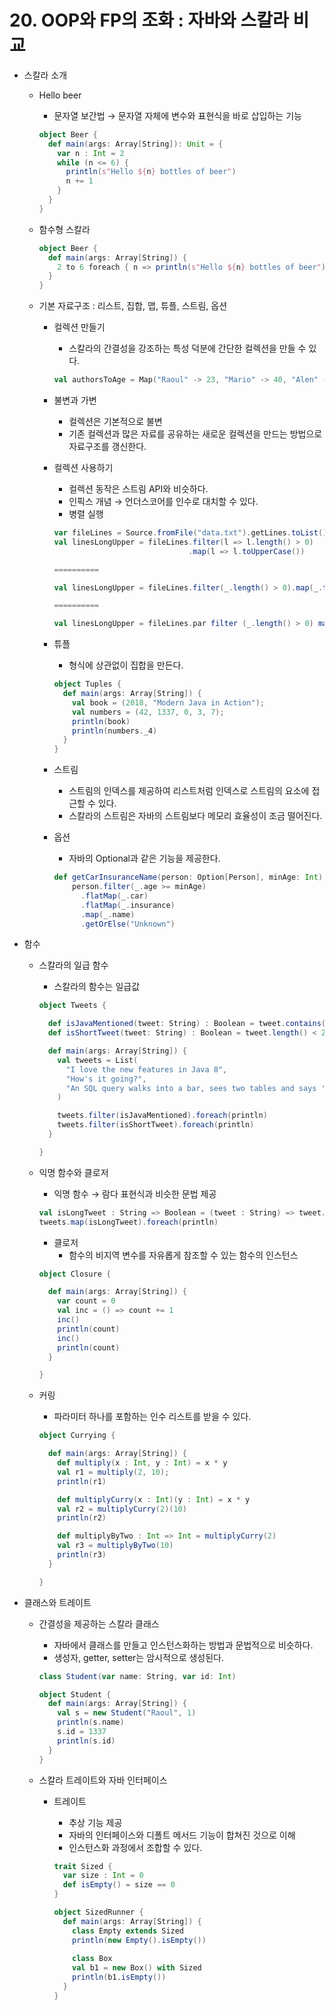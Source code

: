 # 20. OOP와 FP의 조화 : 자바와 스칼라 비교

- 스칼라 소개
    - Hello beer
        - 문자열 보간법 → 문자열 자체에 변수와 표현식을 바로 삽입하는 기능

        ```scala
        object Beer {
          def main(args: Array[String]): Unit = {
            var n : Int = 2
            while (n <= 6) {
              println(s"Hello ${n} bottles of beer")
              n += 1
            }
          }
        }
        ```

    - 함수형 스칼라

        ```scala
        object Beer {
          def main(args: Array[String]) {
            2 to 6 foreach { n => println(s"Hello ${n} bottles of beer") }
          }
        }
        ```

    - 기본 자료구조 : 리스트, 집합, 맵, 튜플, 스트림, 옵션
        - 컬렉션 만들기
            - 스칼라의 간결성을 강조하는 특성 덕분에 간단한 컬렉션을 만들 수 있다.

            ```scala
            val authorsToAge = Map("Raoul" -> 23, "Mario" -> 40, "Alen" -> 53)
            ```

        - 불변과 가변
            - 컬렉션은 기본적으로 불변
            - 기존 컬렉션과 많은 자료를 공유하는 새로운 컬렉션을 만드는 방법으로 자료구조를 갱신한다.
        - 컬렉션 사용하기
            - 컬렉션 동작은 스트림 API와 비슷하다.
            - 인픽스 개념 → 언더스코어를 인수로 대치할 수 있다.
            - 병렬 실행

            ```scala
            var fileLines = Source.fromFile("data.txt").getLines.toList()
            val linesLongUpper = fileLines.filter(l => l.length() > 0)
                                          .map(l => l.toUpperCase())

            ==========

            val linesLongUpper = fileLines.filter(_.length() > 0).map(_.toUpperCase())

            ==========

            val linesLongUpper = fileLines.par filter (_.length() > 0) map(_.toUpperCase())
            ```

        - 튜플
            - 형식에 상관없이 집합을 만든다.

            ```scala
            object Tuples {
              def main(args: Array[String]) {
                val book = (2018, "Modern Java in Action");
                val numbers = (42, 1337, 0, 3, 7);
                println(book)
                println(numbers._4)
              }
            }
            ```

        - 스트림
            - 스트림의 인덱스를 제공하여 리스트처럼 인덱스로 스트림의 요소에 접근할 수 있다.
            - 스칼라의 스트림은 자바의 스트림보다 메모리 효율성이 조금 떨어진다.
        - 옵션
            - 자바의 Optional과 같은 기능을 제공한다.

            ```scala
            def getCarInsuranceName(person: Option[Person], minAge: Int) =
                person.filter(_.age >= minAge)
                  .flatMap(_.car)
                  .flatMap(_.insurance)
                  .map(_.name)
                  .getOrElse("Unknown")
            ```

- 함수
    - 스칼라의 일급 함수
        - 스칼라의 함수는 일급값

        ```scala
        object Tweets {

          def isJavaMentioned(tweet: String) : Boolean = tweet.contains("Java")
          def isShortTweet(tweet: String) : Boolean = tweet.length() < 20

          def main(args: Array[String]) {
            val tweets = List(
              "I love the new features in Java 8",
              "How's it going?",
              "An SQL query walks into a bar, sees two tables and says 'Can I join you?'"
            )

            tweets.filter(isJavaMentioned).foreach(println)
            tweets.filter(isShortTweet).foreach(println)
          }

        }
        ```

    - 익명 함수와 클로저
        - 익명 함수 → 람다 표현식과 비슷한 문법 제공

        ```scala
        val isLongTweet : String => Boolean = (tweet : String) => tweet.length() > 60
        tweets.map(isLongTweet).foreach(println)
        ```

        - 클로저
            - 함수의 비지역 변수를 자유롭게 참조할 수 있는 함수의 인스턴스

        ```scala
        object Closure {

          def main(args: Array[String]) {
            var count = 0
            val inc = () => count += 1
            inc()
            println(count)
            inc()
            println(count)
          }

        }
        ```

    - 커링
        - 파라미터 하나를 포함하는 인수 리스트를 받을 수 있다.

        ```scala
        object Currying {

          def main(args: Array[String]) {
            def multiply(x : Int, y : Int) = x * y
            val r1 = multiply(2, 10);
            println(r1)

            def multiplyCurry(x : Int)(y : Int) = x * y
            val r2 = multiplyCurry(2)(10)
            println(r2)

            def multiplyByTwo : Int => Int = multiplyCurry(2)
            val r3 = multiplyByTwo(10)
            println(r3)
          }

        }
        ```

- 클래스와 트레이트
    - 간결성을 제공하는 스칼라 클래스
        - 자바에서 클래스를 만들고 인스턴스화하는 방법과 문법적으로 비슷하다.
        - 생성자, getter, setter는 암시적으로 생성된다.

        ```scala
        class Student(var name: String, var id: Int)

        object Student {
          def main(args: Array[String]) {
            val s = new Student("Raoul", 1)
            println(s.name)
            s.id = 1337
            println(s.id)
          }
        }
        ```

    - 스칼라 트레이트와 자바 인터페이스
        - 트레이트
            - 추상 기능 제공
            - 자바의 인터페이스와 디폴트 메서드 기능이 합쳐진 것으로 이해
            - 인스턴스화 과정에서 조합할 수 있다.

            ```scala
            trait Sized {
              var size : Int = 0
              def isEmpty() = size == 0
            }

            object SizedRunner {
              def main(args: Array[String]) {
                class Empty extends Sized
                println(new Empty().isEmpty())
                
                class Box
                val b1 = new Box() with Sized
                println(b1.isEmpty())
              }
            }
            ```